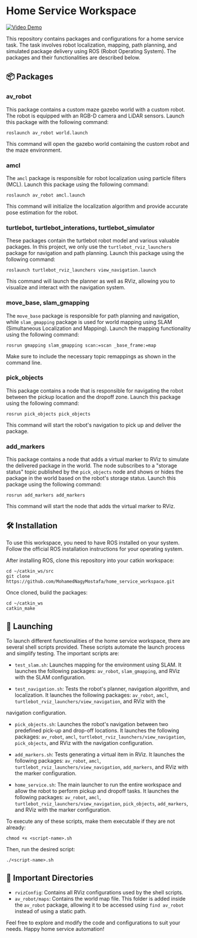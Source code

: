 # Home Service Workspace

[![Video Demo](https://github.com/MohamedNagyMostafa/home-service-robot/assets/20774864/5c2763d4-eb01-47e7-8d22-a4e1d2d323eb)](https://www.youtube.com/watch?v=zrc9EJnEbvA)

This repository contains packages and configurations for a home service task. The task involves robot localization, mapping, path planning, and simulated package delivery using ROS (Robot Operating System). The packages and their functionalities are described below.

## :package: Packages

### av_robot
This package contains a custom maze gazebo world with a custom robot. The robot is equipped with an RGB-D camera and LiDAR sensors. Launch this package with the following command:
```
roslaunch av_robot world.launch
```
This command will open the gazebo world containing the custom robot and the maze environment.

### amcl
The `amcl` package is responsible for robot localization using particle filters (MCL). Launch this package using the following command:
```
roslaunch av_robot amcl.launch
```
This command will initialize the localization algorithm and provide accurate pose estimation for the robot.

### turtlebot, turtlebot_interations, turtlebot_simulator
These packages contain the turtlebot robot model and various valuable packages. In this project, we only use the `turtlebot_rviz_launchers` package for navigation and path planning. Launch this package using the following command:
```
roslaunch turtlebot_rviz_launchers view_navigation.launch
```
This command will launch the planner as well as RViz, allowing you to visualize and interact with the navigation system.

### move_base, slam_gmapping
The `move_base` package is responsible for path planning and navigation, while `slam_gmapping` package is used for world mapping using SLAM (Simultaneous Localization and Mapping). Launch the mapping functionality using the following command:
```
rosrun gmapping slam_gmapping scan:=scan _base_frame:=map
```
Make sure to include the necessary topic remappings as shown in the command line.

### pick_objects
This package contains a node that is responsible for navigating the robot between the pickup location and the dropoff zone. Launch this package using the following command:
```
rosrun pick_objects pick_objects
```
This command will start the robot's navigation to pick up and deliver the package.

### add_markers
This package contains a node that adds a virtual marker to RViz to simulate the delivered package in the world. The node subscribes to a "storage status" topic published by the `pick_objects` node and shows or hides the package in the world based on the robot's storage status. Launch this package using the following command:
```
rosrun add_markers add_markers
```
This command will start the node that adds the virtual marker to RViz.

## :hammer_and_wrench: Installation

To use this workspace, you need to have ROS installed on your system. Follow the official ROS installation instructions for your operating system.

After installing ROS, clone this repository into your catkin workspace:
```
cd ~/catkin_ws/src
git clone https://github.com/MohamedNagyMostafa/home_service_workspace.git
```

Once cloned, build the packages:
```
cd ~/catkin_ws
catkin_make
```

## :rocket: Launching

To launch different functionalities of the home service workspace, there are several shell scripts provided. These scripts automate the launch process and simplify testing. The important scripts are:

- `test_slam.sh`: Launches mapping for the environment using SLAM. It launches the following packages: `av_robot`, `slam_gmapping`, and RViz with the SLAM configuration.

- `test_navigation.sh`: Tests the robot's planner, navigation algorithm, and localization. It launches the following packages: `av_robot`, `amcl`, `turtlebot_rviz_launchers/view_navigation`, and RViz with the

 navigation configuration.

- `pick_objects.sh`: Launches the robot's navigation between two predefined pick-up and drop-off locations. It launches the following packages: `av_robot`, `amcl`, `turtlebot_rviz_launchers/view_navigation`, `pick_objects`, and RViz with the navigation configuration.

- `add_markers.sh`: Tests generating a virtual item in RViz. It launches the following packages: `av_robot`, `amcl`, `turtlebot_rviz_launchers/view_navigation`, `add_markers`, and RViz with the marker configuration.

- `home_service.sh`: The main launcher to run the entire workspace and allow the robot to perform pickup and dropoff tasks. It launches the following packages: `av_robot`, `amcl`, `turtlebot_rviz_launchers/view_navigation`, `pick_objects`, `add_markers`, and RViz with the marker configuration.

To execute any of these scripts, make them executable if they are not already:
```
chmod +x <script-name>.sh
```
Then, run the desired script:
```
./<script-name>.sh
```

## :file_folder: Important Directories

- `rvizConfig`: Contains all RViz configurations used by the shell scripts.
- `av_robot/maps`: Contains the world map file. This folder is added inside the `av_robot` package, allowing it to be accessed using `find av_robot` instead of using a static path.

Feel free to explore and modify the code and configurations to suit your needs. Happy home service automation!
